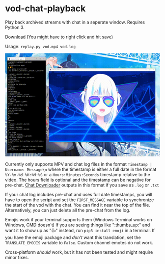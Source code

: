 # vod-chat-playback
Play back archived streams with chat in a seperate window. Requires Python 3.

[Download](https://raw.githubusercontent.com/AiJamo/vod-chat-playback/main/replay.py) (You might have to right click and hit save)

Usage: `replay.py vod.mp4 vod.log` 

![alt text](https://github.com/AiJamo/vod-chat-playback/raw/main/chat_replay.gif)

Currently only supports MPV and chat log files in the format `Timestamp | Username: Message\n` where the timestamp is either a full date in the format `%Y-%m-%d %H:%M:%S` or a `Hours:Minutes:Seconds` timestamp relative to the video. The hours field is optional and the timestamp can be negative for pre-chat. [Chat Downloader](https://github.com/xenova/chat-downloader) outputs in this format if you save as `.log` or `.txt` 

If your chat log includes pre-chat and uses full date timestamps, you will have to open the script and set the `FIRST_MESSAGE` variable to synchronize the start of the vod with the chat. You can find it near the top of the file. Alternatively, you can just delete all the pre-chat from the log.

Emojis work if your terminal supports them (Windows Terminal works on Windows, CMD doesn't) If you are seeing things like ":thumbs_up:" and want it to show up as "👍" instead, run `pip3 install emoji` in a terminal. If you have the emoji package and *don't* want this translation, set the `TRANSLATE_EMOJIS` variable to `False`. Custom channel emotes do not work.

Cross-platform *should* work, but it has not been tested and might require minor fixes.
